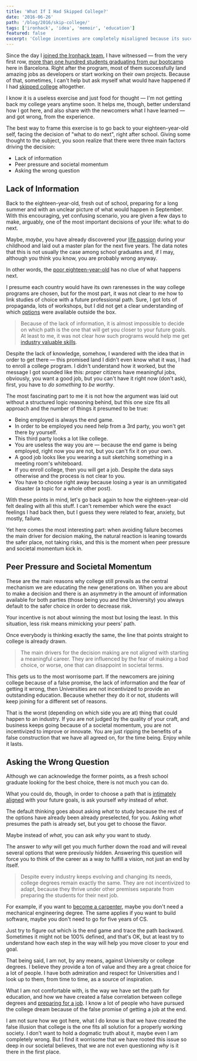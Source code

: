```yaml
---
title: 'What If I Had Skipped College?'
date: '2016-06-26'
path: '/blog/2016/skip-college/'
tags: ['ironhack', 'idea', 'memoir', 'education']
featured: false
excerpt: 'College incentives are completely misaligned because its success is not properly linked to student outcomes anymore. Rather, it has become a social apparatus to which students go because they just feel that they have to.'
---
```


Since the day I [joined the Ironhack team](/blog/2015/hi-from-ironhack), I have witnessed — from the very first row, [more than one hundred students graduating from our bootcamp](/blog/2017/curiosity-trumps-everything) here in Barcelona. Right after the program, most of them successfully land amazing jobs as developers or start working on their own projects. Because of that, sometimes, I can't help but ask myself what would have happened if I had [skipped college](/blog/2013/industrial-engineer) altogether.

I know it is a useless exercise and just food for thought — I'm not getting back my college years anytime soon. It helps me, though, better understand how I got here, and also share with the newcomers what I have learned — and got wrong, from the experience.

The best way to frame this exercise is to go back to your eighteen-year-old self, facing the decision of "what to do next", right after school. Giving some thought to the subject, you soon realize that there were three main factors driving the decision:

- Lack of information
- Peer pressure and societal momentum
- Asking the wrong question

## Lack of Information

Back to the eighteen-year-old, fresh out of school, preparing for a long summer and with an unclear picture of what would happen in September. With this encouraging, yet confusing scenario, you are given a few days to make, arguably, one of the most important decisions of your life: what to do next.

Maybe, _maybe_, you have already discovered your [life passion](/blog/2015/love-what-you-do) during your childhood and laid out a master plan for the next five years. The data notes that this is not usually the case among school graduates and, if I may, although you think you know, you are probably wrong anyway.

In other words, the [poor eighteen-year-old](/blog/2016/designer-i-wanted-to-be) has no clue of what happens next.

I presume each country would have its own rarenesses in the way college programs are chosen, but for the most part, it was not clear to me how to link studies of choice with a future professional path. Sure, I got lots of propaganda, lots of workshops, but I did not get a clear understanding of which [options](/blog/2016/ironhack-experience) were available outside the box.

> Because of the lack of information, it is almost impossible to decide on which path is the one that will get you closer to your future goals. At least to me, it was not clear how such programs would help me get [industry valuable skills](/blog/2018/udacity-dand).

Despite the lack of knowledge, somehow, I wandered with the idea that in order to get there — this promised land I didn't even know what it was, I had to enroll a college program. I didn't understand how it worked, but the message I got sounded like this: _proper_ citizens have meaningful jobs, obviously, you want a good job, but you can't have it right now (don't ask), first, you have to _do something_ to _be worthy_.

The most fascinating part to me it is not how the argument was laid out without a structured logic reasoning behind, but this one size fits all approach and the number of things it presumed to be true:

- Being employed is always the end game.
- In order to be employed you need help from a 3rd party, you won't get there by yourself.
- This third party looks a lot like college.
- You are useless the way you are — because the end game is being employed, right now you are not, but you can't fix it on your own.
- A good job looks like you wearing a suit sketching something in a meeting room's whiteboard.
- If you enroll college, then you will get a job. Despite the data says otherwise and the process is not clear to you.
- You have to choose right away because losing a year is an unmitigated disaster (a topic for a whole other post).

With these points in mind, let's go back again to how the eighteen-year-old felt dealing with all this stuff. I can't remember which were the exact feelings I had back then, but I guess they were related to fear, anxiety, but mostly, failure.

Yet here comes the most interesting part: when avoiding failure becomes the main driver for decision making, the natural reaction is leaning towards the safer place, not taking risks, and this is the moment when peer pressure and societal momentum kick in.

## Peer Pressure and Societal Momentum

These are the main reasons why college still prevails as the central mechanism we are educating the new generations on. When you are about to make a decision and there is an asymmetry in the amount of information available for both parties (those being you and the University) you always default to the safer choice in order to decrease risk.

Your incentive is not about winning the most but losing the least. In this situation, less risk means mimicking your peers' path.

Once everybody is thinking exactly the same, the line that points straight to college is already drawn.

> The main drivers for the decision making are not aligned with starting a meaningful career. They are influenced by the fear of making a bad choice, or worse, one that can disappoint in societal terms.

This gets us to the most worrisome part. If the newcomers are joining college because of a false promise, the lack of information and the fear of getting it wrong, then Universities are not incentivized to provide an outstanding education. Because whether they do it or not, students will keep joining for a different set of reasons.

That is the worst (depending on which side you are at) thing that could happen to an industry. If you are not judged by the quality of your craft, and business keeps going because of a societal momentum, you are not incentivized to improve or innovate. You are just ripping the benefits of a false construction that we have all agreed on, for the time being. Enjoy while it lasts.

## Asking the Wrong Question

Although we can acknowledge the former points, as a fresh school graduate looking for the best choice, there is not much you can do.

What you could do, though, in order to choose a path that is [intimately aligned](/blog/2017/alignment) with your future goals, is ask yourself _why_ instead of _what_.

The default thinking goes about asking _what_ to study because the rest of the options have already been already preselected, for you. Asking _what_ presumes the path is already set, but you get to choose the flavor.

Maybe instead of _what_, you can ask _why_ you want to study.

The answer to _why_ will get you much further down the road and will reveal several options that were previously hidden. Answering this question will force you to think of the career as a way to fulfill a vision, not just an end by itself.

> Despite every industry keeps evolving and changing its needs, college degrees remain exactly the same. They are not incentivized to adapt, because they thrive under other premises separate from preparing the students for their next job.

For example, if you want to [become a carpenter](/blog/2015/lifestyle-business), maybe you don't need a mechanical engineering degree. The same applies if you want to build software, maybe you don't need to go for five years of CS.

Just try to figure out which is the end game and trace the path backward. Sometimes it might not be 100% defined, and that's OK, but at least try to understand how each step in the way will help you move closer to your end goal.

That being said, I am not, by any means, against University or college degrees. I believe they provide a ton of value and they are a great choice for a lot of people. I have both admiration and respect for Universities and I look up to them, from time to time, as a source of inspiration.

What I am not comfortable with, is the way we have set the path for education, and how we have created a false correlation between college degrees and [preparing for a job](/blog/2017/curiosity-trumps-everything). I know a lot of people who have pursued the college dream because of the false promise of getting a job at the end.

I am not sure how we got here, what I do know is that we have created the false illusion that college is the one fits all solution for a properly working society. I don't want to hold a dogmatic truth about it, maybe even I am completely wrong. But I find it worrisome that we have rooted this issue so deep in our societal believes, that we are not even questioning _why_ is it there in the first place.
